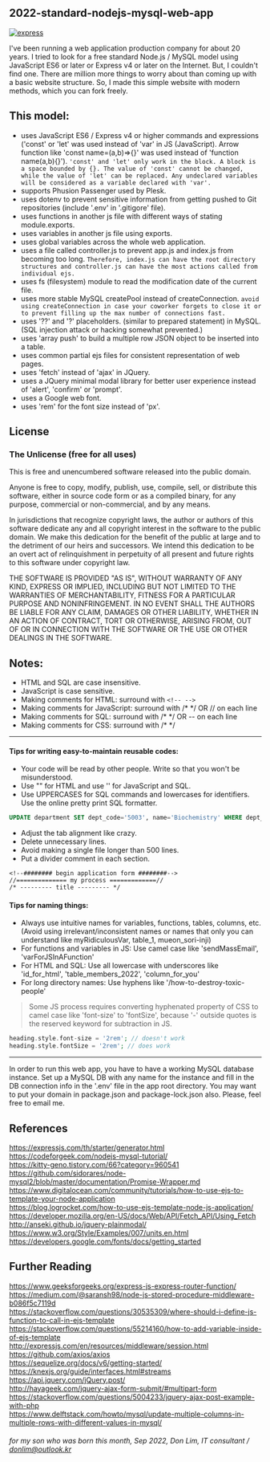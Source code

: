 ## 2022-standard-nodejs-mysql-web-app

[![express](https://www.bairesdev.com/wp-content/uploads//2021/07/Expressjs.svg)](https://expressjs.com)

I've been running a web application production company for about 20 years. I tried to look for a free standard Node.js / MySQL model using JavaScript ES6 or later or Express v4 or later on the Internet. But, I couldn't find one. There are million more things to worry about than coming up with a basic website structure. So, I made this simple website with modern methods, which you can fork freely.

## This model:
- uses JavaScript ES6 / Express v4 or higher commands and expressions ('const' or 'let' was used instead of 'var' in JS (JavaScript). Arrow function like 'const name=(a,b)=>{}' was used instead of 'function name(a,b){}').
`'const' and 'let' only work in the block. A block is a space bounded by {}. The value of 'const' cannot be changed, while the value of 'let' can be replaced. Any undeclared variables will be considered as a variable declared with 'var'.`
- supports Phusion Passenger used by Plesk.
- uses dotenv to prevent sensitive information from getting pushed to Git repositories (include '.env' in '.gitigore' file).
- uses functions in another js file with different ways of stating module.exports.
- uses variables in another js file using exports.
- uses global variables across the whole web application.
- uses a file called controller.js to prevent app.js and index.js from becoming too long. `Therefore, index.js can have the root directory structures and controller.js can have the most actions called from individual ejs.`
- uses fs (filesystem) module to read the modification date of the current file.
- uses more stable MySQL createPool instead of createConnection. `avoid using createConnection in case your coworker forgets to close it or to prevent filling up the max number of connections fast.`
- uses '??' and '?' placeholders. (similar to prepared statement) in MySQL. (SQL injection attack or hacking somewhat prevented.)
- uses 'array push' to build a multiple row JSON object to be inserted into a table.
- uses common partial ejs files for consistent representation of web pages.
- uses 'fetch' instead of 'ajax' in JQuery.
- uses a JQuery minimal modal library for better user experience instead of 'alert', 'confirm' or 'prompt'.
- uses a Google web font.
- uses 'rem' for the font size instead of 'px'.

## License
### The Unlicense (free for all uses)

This is free and unencumbered software released into the public domain.

Anyone is free to copy, modify, publish, use, compile, sell, or
distribute this software, either in source code form or as a compiled
binary, for any purpose, commercial or non-commercial, and by any
means.

In jurisdictions that recognize copyright laws, the author or authors
of this software dedicate any and all copyright interest in the
software to the public domain. We make this dedication for the benefit
of the public at large and to the detriment of our heirs and
successors. We intend this dedication to be an overt act of
relinquishment in perpetuity of all present and future rights to this
software under copyright law.

THE SOFTWARE IS PROVIDED "AS IS", WITHOUT WARRANTY OF ANY KIND,
EXPRESS OR IMPLIED, INCLUDING BUT NOT LIMITED TO THE WARRANTIES OF
MERCHANTABILITY, FITNESS FOR A PARTICULAR PURPOSE AND NONINFRINGEMENT.
IN NO EVENT SHALL THE AUTHORS BE LIABLE FOR ANY CLAIM, DAMAGES OR
OTHER LIABILITY, WHETHER IN AN ACTION OF CONTRACT, TORT OR OTHERWISE,
ARISING FROM, OUT OF OR IN CONNECTION WITH THE SOFTWARE OR THE USE OR
OTHER DEALINGS IN THE SOFTWARE.


## Notes:
- HTML and SQL are case insensitive.
- JavaScript is case sensitive.
- Making comments for HTML: surround with `<!-- -->`
- Making comments for JavaScript: surround with /* */ OR // on each line
- Making comments for SQL: surround with /* */ OR -- on each line
- Making comments for CSS: surround with /* */

---

#### Tips for writing easy-to-maintain reusable codes:
- Your code will be read by other people. Write so that you won't be misunderstood.
- Use "" for HTML and use '' for JavaScript and SQL.
- Use UPPERCASES for SQL commands and lowercases for identifiers. Use the online pretty print SQL formatter.
``` sql
UPDATE department SET dept_code='5003', name='Biochemistry' WHERE dept_code='5002';
```
- Adjust the tab alignment like crazy.
- Delete unnecessary lines.
- Avoid making a single file longer than 500 lines.
- Put a divider comment in each section.
```
<!--######## begin application form ########-->
//============== my process =============//
/* --------- title --------- */
```

#### Tips for naming things:
- Always use intuitive names for variables, functions, tables, columns, etc. (Avoid using irrelevant/inconsistent names or names that only you can understand like myRidiculousVar, table_1, mueon_sori-inji)
- For functions and variables in JS: Use camel case like 'sendMassEmail', 'varForJSInAFunction'
- For HTML and SQL: Use all lowercase with underscores like 'id_for_html', 'table_members_2022', 'column_for_you'
- For long directory names: Use hyphens like '/how-to-destroy-toxic-people'
> Some JS process requires converting hyphenated property of CSS to camel case like 'font-size' to 'fontSize', because '-' outside quotes is the reserved keyword for subtraction in JS.
``` php
heading.style.font-size = '2rem'; // doesn't work
heading.style.fontSize = '2rem'; // does work
```

---
In order to run this web app, you have to have a working MySQL database instance. Set up a MySQL DB with any name for the instance and fill in the DB connection info in the '.env' file in the app root directory. You may want to put your domain in package.json and package-lock.json also. Please, feel free to email me.


## References
https://expressjs.com/th/starter/generator.html<br>
https://codeforgeek.com/nodejs-mysql-tutorial/<br>
https://kitty-geno.tistory.com/66?category=960541<br>
https://github.com/sidorares/node-mysql2/blob/master/documentation/Promise-Wrapper.md
https://www.digitalocean.com/community/tutorials/how-to-use-ejs-to-template-your-node-application<br>
https://blog.logrocket.com/how-to-use-ejs-template-node-js-application/<br>
https://developer.mozilla.org/en-US/docs/Web/API/Fetch_API/Using_Fetch<br>
http://anseki.github.io/jquery-plainmodal/<br>
https://www.w3.org/Style/Examples/007/units.en.html<br>
https://developers.google.com/fonts/docs/getting_started<br>

## Further Reading
https://www.geeksforgeeks.org/express-js-express-router-function/<br>
https://medium.com/@saransh98/node-js-stored-procedure-middleware-b086f5c7119d<br>
https://stackoverflow.com/questions/30535309/where-should-i-define-js-function-to-call-in-ejs-template<br>
https://stackoverflow.com/questions/55214160/how-to-add-variable-inside-of-ejs-template<br>
http://expressjs.com/en/resources/middleware/session.html<br>
https://github.com/axios/axios<br>
https://sequelize.org/docs/v6/getting-started/<br>
https://knexjs.org/guide/interfaces.html#streams<br>
https://api.jquery.com/jQuery.post/<br>
http://hayageek.com/jquery-ajax-form-submit/#multipart-form<br>
https://stackoverflow.com/questions/5004233/jquery-ajax-post-example-with-php<br>
https://www.delftstack.com/howto/mysql/update-multiple-columns-in-multiple-rows-with-different-values-in-mysql/


###### for my son who was born this month, Sep 2022, Don Lim, IT consultant / donlim@outlook.kr
